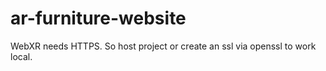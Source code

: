 # ar-furniture-website
WebXR needs HTTPS. So host project or create an ssl via openssl to work local.

